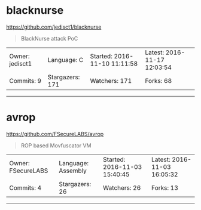 # blacknurse

https://github.com/jedisct1/blacknurse
<blockquote>
BlackNurse attack PoC
</blockquote>

<table>
<tr><td>Owner: jedisct1</td>
    <td>Language: C</td>
    <td>Started: 2016-11-10 11:11:58</td>
    <td>Latest: 2016-11-17 12:03:54</td></tr>
<tr><td>Commits: 9</td>
    <td>Stargazers: 171</td>
    <td>Watchers: 171</td>
    <td>Forks: 68</td></tr>
</table>

---

# avrop

https://github.com/FSecureLABS/avrop
<blockquote>
ROP based Movfuscator VM
</blockquote>

<table>
<tr><td>Owner: FSecureLABS</td>
    <td>Language: Assembly</td>
    <td>Started: 2016-11-03 15:40:45</td>
    <td>Latest: 2016-11-03 16:05:32</td></tr>
<tr><td>Commits: 4</td>
    <td>Stargazers: 26</td>
    <td>Watchers: 26</td>
    <td>Forks: 13</td></tr>
</table>

---

